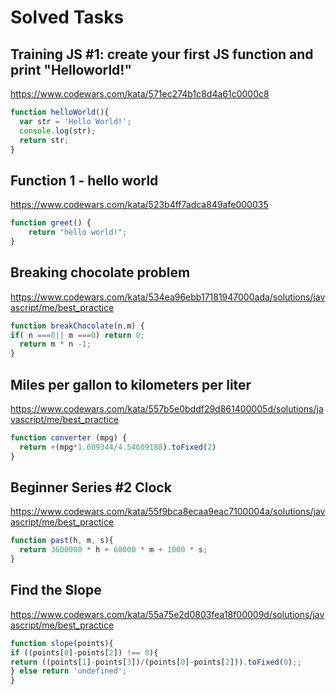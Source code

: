 # Solved Tasks

## Training JS #1: create your first JS function and print "Helloworld!"
https://www.codewars.com/kata/571ec274b1c8d4a61c0000c8
```javascript
function helloWorld(){
  var str = 'Hello World!';
  console.log(str);
  return str;
}
```
## Function 1 - hello world
https://www.codewars.com/kata/523b4ff7adca849afe000035
```javascript
function greet() {
    return "hello world!";
}
```
## Breaking chocolate problem
https://www.codewars.com/kata/534ea96ebb17181947000ada/solutions/javascript/me/best_practice
```javascript
function breakChocolate(n,m) { 
if( n ===0|| m ===0) return 0;
  return m * n -1;
}
````
## Miles per gallon to kilometers per liter
https://www.codewars.com/kata/557b5e0bddf29d861400005d/solutions/javascript/me/best_practice
```javascript
function converter (mpg) {
  return +(mpg*1.609344/4.54609188).toFixed(2)
}
````
## Beginner Series #2 Clock
https://www.codewars.com/kata/55f9bca8ecaa9eac7100004a/solutions/javascript/me/best_practice
```javascript
function past(h, m, s){
  return 3600000 * h + 60000 * m + 1000 * s;
}
````
## Find the Slope
https://www.codewars.com/kata/55a75e2d0803fea18f00009d/solutions/javascript/me/best_practice
```Javascript
function slope(points){ 
if ((points[0]-points[2]) !== 0){
return ((points[1]-points[3])/(points[0]-points[2])).toFixed(0);;
} else return 'undefined'; 
}
````